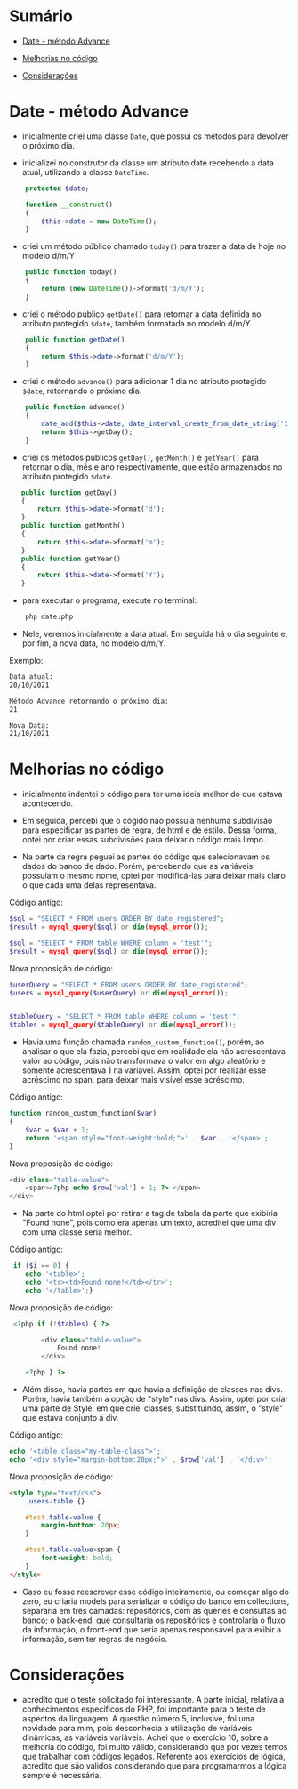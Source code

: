 # Sumário
- [Date - método Advance](https://github.com/marifujikawa/avaliacao_php#date---m%C3%A9todo-advance)

- [Melhorias no código](https://github.com/marifujikawa/avaliacao_php#melhorias-no-c%C3%B3digo)

- [Considerações ](https://github.com/marifujikawa/avaliacao_php#considera%C3%A7%C3%B5es)

# Date - método Advance

- inicialmente criei uma classe `Date`, que possui os métodos para devolver o próximo dia. 

- inicializei no construtor da classe um atributo date recebendo a data atual, utilizando a classe `DateTime`.  

```php
    protected $date;

    function __construct()
    {
        $this->date = new DateTime();
    }
```

- criei um método público chamado `today()` para trazer a data de hoje no modelo d/m/Y

```php
    public function today()
    {
        return (new DateTime())->format('d/m/Y');
    }
```
- criei o método público `getDate()` para retornar a data definida no atributo protegido `$date`, também formatada no modelo d/m/Y.

```php
    public function getDate()
    {
        return $this->date->format('d/m/Y');
    }
```
- criei o método `advance()` para adicionar 1 dia no atributo protegido `$date`, retornando o próximo dia.


```php
    public function advance()
    {
        date_add($this->date, date_interval_create_from_date_string('1 day'));
        return $this->getDay();
    }
```

- criei os métodos públicos `getDay()`, `getMonth()` e `getYear()` para retornar o dia, mês e ano respectivamente, que estão armazenados no atributo protegido `$date`.

 ```php
    public function getDay()
    {
        return $this->date->format('d');
    }
    public function getMonth()
    {
        return $this->date->format('m');
    }
    public function getYear()
    {
        return $this->date->format('Y');
    }

```
- para executar o programa, execute no terminal: 
```bash
    php date.php
```
- Nele, veremos inicialmente a data atual. Em seguida há o dia seguinte e, por fim, a nova data, no modelo d/m/Y.

Exemplo:
```bash
Data atual:
20/10/2021

Método Advance retornando o próximo dia:
21

Nova Data:
21/10/2021
```



# Melhorias no código

- inicialmente indentei o código para ter uma ideia melhor do que estava acontecendo. 

- Em seguida, percebi que o cógido não possuía nenhuma subdivisão para especificar as partes de regra, de html e de estilo. Dessa forma, optei por criar essas subdivisões para deixar o código mais limpo. 

- Na parte da regra peguei as partes do código que selecionavam os dados do banco de dado. Porém, percebendo que as variáveis possuíam o mesmo nome, optei por modificá-las para deixar mais claro o que cada uma delas representava. 

Código antigo:
```php 
$sql = "SELECT * FROM users ORDER BY date_registered";
$result = mysql_query($sql) or die(mysql_error()); 

$sql = "SELECT * FROM table WHERE column = 'test'";
$result = mysql_query($sql) or die(mysql_error());
```

Nova proposição de código:
```php 
$userQuery = "SELECT * FROM users ORDER BY date_registered";
$users = mysql_query($userQuery) or die(mysql_error());


$tableQuery = "SELECT * FROM table WHERE column = 'test'";
$tables = mysql_query($tableQuery) or die(mysql_error());
```



- Havia uma função chamada `random_custom_function()`, porém, ao analisar o que ela fazia, percebi que em realidade ela não acrescentava valor ao código, pois não transformava o valor em algo aleatório e somente acrescentava 1 na variável. Assim, optei por realizar esse acréscimo no span, para deixar mais visível esse acréscimo. 

Código antigo:
```php 
function random_custom_function($var)
{
    $var = $var + 1;
    return '<span style="font-weight:bold;">' . $var . '</span>';
}
```

Nova proposição de código:
```php 
<div class="table-value">
    <span><?php echo $row['val'] + 1; ?> </span>
</div>

```
- Na parte do html optei por retirar a tag de tabela da parte que exibiria "Found none", pois como era apenas um texto, acreditei que uma div com uma classe seria melhor. 

Código antigo:
```php
 if ($i == 0) {
    echo '<table>';
    echo '<tr><td>Found none!</td></tr>';
    echo '</table>';} 
```

Nova proposição de código:
```php 
 <?php if (!$tables) { ?>

        <div class="table-value">
            Found none!
        </div>

    <?php } ?>
``` 


- Além disso, havia partes em que havia a definição de classes nas divs. Porém, havia também a opção de "style" nas divs. Assim, optei por criar uma parte de Style, em que criei classes, substituindo, assim, o "style" que estava conjunto à div. 

Código antigo:

```php
echo '<table class="my-table-class">';
echo '<div style="margin-bottom:20px;">' . $row['val'] . '</div>';
```

Nova proposição de código:

```html
<style type="text/css">
    .users-table {}

    #test.table-value {
        margin-bottom: 20px;
    }

    #test.table-value>span {
        font-weight: bold;
    }
</style>
```

- Caso eu fosse reescrever esse código inteiramente, ou começar algo do zero, eu criaria models para serializar o código do banco em collections, separaria em três camadas: repositórios, com as queries e consultas ao banco; o back-end, que consultaria os repositórios e controlaria o fluxo da informação; o front-end que seria apenas responsável para exibir a informação, sem ter regras de negócio. 




# Considerações

- acredito que o teste solicitado foi interessante. A parte inicial, relativa a conhecimentos específicos do PHP, foi importante para o teste de aspectos da linguagem. A questão número 5, inclusive, foi uma novidade para mim, pois desconhecia a utilização de variáveis dinâmicas, as variáveis variáveis. Achei que o exercício 10, sobre a melhoria do código, foi muito válido, considerando que por vezes temos que trabalhar com códigos legados. Referente aos exercícios de lógica, acredito que são válidos considerando que para programarmos a lógica sempre é necessária. 